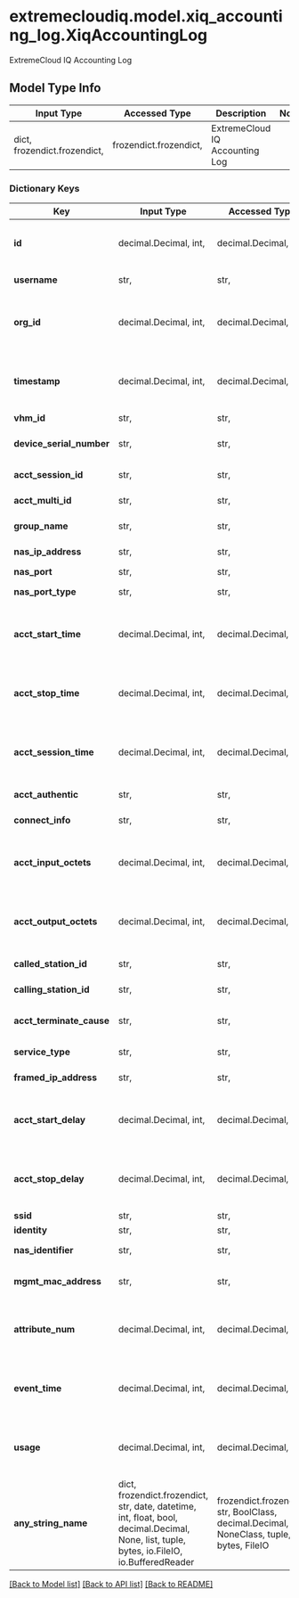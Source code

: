 # extremecloudiq.model.xiq_accounting_log.XiqAccountingLog

ExtremeCloud IQ Accounting Log

## Model Type Info
Input Type | Accessed Type | Description | Notes
------------ | ------------- | ------------- | -------------
dict, frozendict.frozendict,  | frozendict.frozendict,  | ExtremeCloud IQ Accounting Log | 

### Dictionary Keys
Key | Input Type | Accessed Type | Description | Notes
------------ | ------------- | ------------- | ------------- | -------------
**id** | decimal.Decimal, int,  | decimal.Decimal,  | The Accounting log id | value must be a 64 bit integer
**username** | str,  | str,  | The username | [optional] 
**org_id** | decimal.Decimal, int,  | decimal.Decimal,  | The org id | [optional] value must be a 64 bit integer
**timestamp** | decimal.Decimal, int,  | decimal.Decimal,  | The email log timestamp | [optional] value must be a 64 bit integer
**vhm_id** | str,  | str,  | The vhm id | [optional] 
**device_serial_number** | str,  | str,  | The device serial number | [optional] 
**acct_session_id** | str,  | str,  | The acct session id | [optional] 
**acct_multi_id** | str,  | str,  | The acct multi id | [optional] 
**group_name** | str,  | str,  | The group name | [optional] 
**nas_ip_address** | str,  | str,  | The nas ip address | [optional] 
**nas_port** | str,  | str,  | The nas port | [optional] 
**nas_port_type** | str,  | str,  | The nas port type | [optional] 
**acct_start_time** | decimal.Decimal, int,  | decimal.Decimal,  | The acct start time | [optional] value must be a 64 bit integer
**acct_stop_time** | decimal.Decimal, int,  | decimal.Decimal,  | The acct stop time | [optional] value must be a 64 bit integer
**acct_session_time** | decimal.Decimal, int,  | decimal.Decimal,  | The acct session time | [optional] value must be a 64 bit integer
**acct_authentic** | str,  | str,  | The acct authentic | [optional] 
**connect_info** | str,  | str,  | The connect info | [optional] 
**acct_input_octets** | decimal.Decimal, int,  | decimal.Decimal,  | The acct input octets | [optional] value must be a 64 bit integer
**acct_output_octets** | decimal.Decimal, int,  | decimal.Decimal,  | The acct output octets | [optional] value must be a 64 bit integer
**called_station_id** | str,  | str,  | The called station id | [optional] 
**calling_station_id** | str,  | str,  | The calling station id | [optional] 
**acct_terminate_cause** | str,  | str,  | The acct terminate cause | [optional] 
**service_type** | str,  | str,  | The service type | [optional] 
**framed_ip_address** | str,  | str,  | The framed ip address | [optional] 
**acct_start_delay** | decimal.Decimal, int,  | decimal.Decimal,  | The acct start delay | [optional] value must be a 64 bit integer
**acct_stop_delay** | decimal.Decimal, int,  | decimal.Decimal,  | The acct stop delay | [optional] value must be a 64 bit integer
**ssid** | str,  | str,  | The ssid | [optional] 
**identity** | str,  | str,  | The identity | [optional] 
**nas_identifier** | str,  | str,  | The nas identifier | [optional] 
**mgmt_mac_address** | str,  | str,  | The management mac address | [optional] 
**attribute_num** | decimal.Decimal, int,  | decimal.Decimal,  | The attribute num | [optional] value must be a 32 bit integer
**event_time** | decimal.Decimal, int,  | decimal.Decimal,  | The event time | [optional] value must be a 64 bit integer
**usage** | decimal.Decimal, int,  | decimal.Decimal,  | The usage | [optional] value must be a 64 bit integer
**any_string_name** | dict, frozendict.frozendict, str, date, datetime, int, float, bool, decimal.Decimal, None, list, tuple, bytes, io.FileIO, io.BufferedReader | frozendict.frozendict, str, BoolClass, decimal.Decimal, NoneClass, tuple, bytes, FileIO | any string name can be used but the value must be the correct type | [optional]

[[Back to Model list]](../../README.md#documentation-for-models) [[Back to API list]](../../README.md#documentation-for-api-endpoints) [[Back to README]](../../README.md)

